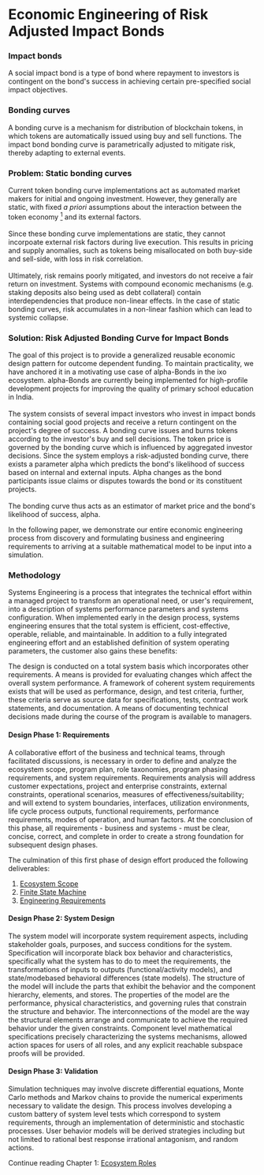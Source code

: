 # Economic Engineering of Risk Adjusted Impact Bonds

### Impact bonds
A social impact bond is a type of bond where repayment to investors is contingent on the bond's success in achieving certain pre-specified social impact objectives. 

### Bonding curves
A bonding curve is a mechanism for distribution of blockchain tokens, in which tokens are automatically issued using buy and sell functions. 
The impact bond bonding curve is parametrically adjusted to mitigate risk, thereby adapting to external events. 

### Problem: Static bonding curves
Current token bonding curve implementations act as automated market makers for initial and ongoing investment. However, they generally are static, with fixed *a priori* assumptions about the interaction between the token economy <a href="https://github.com/BlockScience/InterchainFoundation/blob/shruti-definitions/Paper/glossary.md#note1ref" id="note1ref"><sup>1</sup></a> and its external factors. 
<br/><br/> 
Since these bonding curve implementations are static, they cannot incorpoate external risk factors during live execution. This results in pricing and supply anomalies, such as tokens being misallocated on both buy-side and sell-side, with loss in risk correlation. 
<br/><br/> 
Ultimately, risk remains poorly mitigated, and investors do not receive a fair return on investment.
Systems with compound economic mechanisms (e.g. staking deposits also being used as debt collateral) contain interdependencies that produce non-linear effects. In the case of static bonding curves, risk accumulates in a non-linear fashion which can lead to systemic collapse.

### Solution: Risk Adjusted Bonding Curve for Impact Bonds
The goal of this project is to provide a generalized reusable economic design pattern for outcome dependent funding. 
To maintain practicality, we have anchored it in a motivating use case of alpha-Bonds in the ixo ecosystem. 
alpha-Bonds are currently being implemented for high-profile development projects for improving the quality of primary school education in India. 
<br/><br/> 
The system consists of several impact investors who invest in impact bonds containing social good projects and receive a return contingent on the project's degree of success. 
A bonding curve issues and burns tokens according to the investor's buy and sell decisions. The token price is governed by the bonding curve which is influenced by aggregated investor decisions. Since the system employs a risk-adjusted bonding curve, there exists a parameter alpha which predicts the bond's likelihood of success based on internal and external inputs. Alpha changes as the bond participants issue claims or disputes towards the bond or its constituent projects.
<br/><br/> 
The bonding curve thus acts as an estimator of market price and the bond's likelihood of success, alpha.

In the following paper, we demonstrate our entire economic engineering process from discovery and formulating business and engineering requirements to arriving at a suitable mathematical model to be input into a simulation. 

### Methodology
Systems Engineering is a process that integrates the technical effort within a managed project to transform an operational need, or user's requirement, into a description of systems performance parameters and systems configuration. When implemented early in the design process, systems engineering ensures that the total system is efficient, cost-effective, operable, reliable, and maintainable. In addition to a fully integrated engineering effort and an established definition of system operating parameters, the customer also gains these benefits:

The design is conducted on a total system basis which incorporates other requirements.
A means is provided for evaluating changes which affect the overall system performance.
A framework of coherent system requirements exists that will be used as performance, design, and test criteria, further, these criteria serve as source data for specifications, tests, contract work statements, and documentation.
A means of documenting technical decisions made during the course of the program is available to managers.

#### Design Phase 1: Requirements
A collaborative effort of the business and technical teams, through facilitated discussions, is necessary in order to define and analyze the ecosystem scope, program plan, role taxonomies, program phasing requirements, and system requirements. Requirements analysis will address customer expectations, project and enterprise constraints, external constraints, operational scenarios, measures of effectiveness/suitability; and will extend to system boundaries, interfaces, utilization environments, life cycle process outputs, functional requirements, performance requirements, modes of operation, and human factors. At the conclusion of this phase, all requirements - business and systems­ - must be clear, concise, correct, and complete in order to create a strong foundation for subsequent design phases.

The culmination of this first phase of design effort produced the following deliverables:
1. [Ecosystem Scope](1_EcosystemRoles.md)
1. [Finite State Machine](2_BondLifecyclePhases.md)
1. [Engineering Requirements](3_EngineeringRequirements.md)

#### Design Phase 2­: System Design
The system model will incorporate system requirement aspects, including stakeholder goals, purposes, and success conditions for the system. Specification will incorporate black box behavior and characteristics, specifically what the system has to do to meet the requirements, the transformations of inputs to outputs (functional/activity models), and state/mode­based behavioral differences (state models). The structure of the model will include the parts that exhibit the behavior and the component hierarchy, elements, and stores. The properties of the model are the performance, physical characteristics, and governing rules that constrain the structure and behavior. The interconnections of the model are the way the structural elements arrange and communicate to achieve the required behavior under the given constraints. Component level mathematical specifications precisely characterizing the systems mechanisms, allowed action spaces for users of all roles, and any explicit reachable subspace proofs will be provided.

#### Design Phase 3: Validation
Simulation techniques may involve discrete differential equations, Monte Carlo methods and Markov chains to provide the numerical experiments necessary to validate the design. This process involves developing a custom battery of system level tests which correspond to system requirements, through an implementation of deterministic and stochastic processes. User behavior models will be derived strategies including but not limited to rational best response irrational antagonism, and random actions.

Continue reading Chapter 1: [Ecosystem Roles](1_EcosystemRoles.md)
